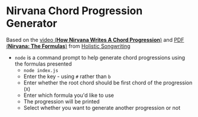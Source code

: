 # Nirvana Chord Progression Generator

Based on the [video (**How Nirvana Writes A Chord Progression**)](https://www.youtube.com/watch?v=ykhgdKiCNrY) and [PDF (**Nirvana: The Formulas**)](https://blog.holistic-songwriting.com/welcome-package/) from [Holistic Songwriting](https://blog.holistic-songwriting.com/home/)

- `node` is a command prompt to help generate chord progressions using the formulas presented
  - `node index.js`
  - Enter the key - using `#` rather than `b`
  - Enter whether the root chord should be first chord of the progression (`X`)
  - Enter which formula you'd like to use
  - The progression will be printed
  - Select whether you want to generate another progression or not
